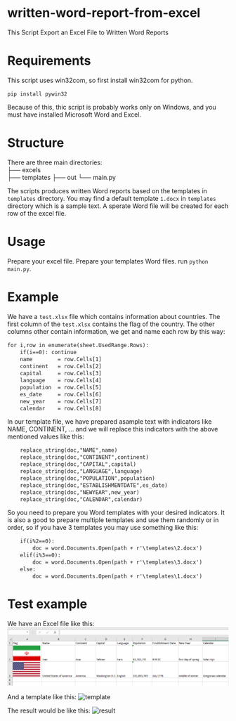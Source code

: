 # written-word-report-from-excel
This Script Export an Excel File to Written Word Reports

# Requirements
This script uses win32com, so first install win32com for python.
```
pip install pywin32
```

Because of this, thic script is probably works only on Windows, and you must have installed Microsoft Word and Excel.

# Structure
There are three main directories:  
├── excels  
├── templates 
├── out 
└── main.py  

The scripts produces written Word reports based on the templates in `templates` directory.
You may find a default template `1.docx` in `templates` directory which is a sample text.
A sperate Word file will be created for each row of the excel file.

# Usage
Prepare your excel file. Prepare your templates Word files. run `python main.py`.

# Example
We have a `test.xlsx` file which contains information about countries. The first column of the `test.xlsx` contains the flag of the country.
The other columns other contain information, we get and name each row by this way:
```
for i,row in enumerate(sheet.UsedRange.Rows):
    if(i==0): continue
    name        = row.Cells[1]
    continent   = row.Cells[2]
    capital     = row.Cells[3]
    language    = row.Cells[4]
    population  = row.Cells[5]
    es_date     = row.Cells[6]
    new_year    = row.Cells[7]
    calendar    = row.Cells[8]
```

In our template file, we have prepared asample text with indicators like NAME, CONTINENT, ... and we will replace this indicators with the above mentioned values like this:
```
    replace_string(doc,"NAME",name)
    replace_string(doc,"CONTINENT",continent)
    replace_string(doc,"CAPITAL",capital)
    replace_string(doc,"LANGUAGE",language)
    replace_string(doc,"POPULATION",population)
    replace_string(doc,"ESTABLISHMENTDATE",es_date)
    replace_string(doc,"NEWYEAR",new_year)
    replace_string(doc,"CALENDAR",calendar)
```

So you need to prepare you Word templates with your desired indicators. 
It is also a good to prepare multiple templates and use them randomly or in order, so if you have 3 templates you may use something like this:
```
    if(i%2==0):
        doc = word.Documents.Open(path + r'\templates\2.docx')
    elif(i%3==0):
        doc = word.Documents.Open(path + r'\templates\3.docx')
    else:
        doc = word.Documents.Open(path + r'\templates\1.docx')
```

# Test example
We have an Excel file like this:
![excel](https://github.com/shahind/written-word-report-from-excel/blob/5cb9e47b6f427f4f57daf2394eb0c1ceb13b331f/excel.png)

And a template like this:
![template](https://github.com/shahind/written-word-report-from-excel/5cb9e47b6f427f4f57daf2394eb0c1ceb13b331f/main/word.png)

The result would be like this:
![result](https://github.com/shahind/written-word-report-from-excel/5cb9e47b6f427f4f57daf2394eb0c1ceb13b331f/main/out.png)
